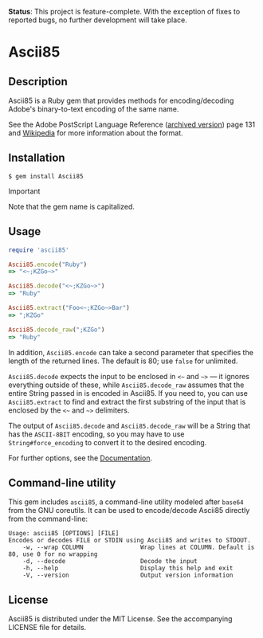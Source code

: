 **Status**: This project is feature-complete. With the exception of fixes to reported bugs, no further development will take place.

# Ascii85

## Description

Ascii85 is a Ruby gem that provides methods for encoding/decoding Adobe's
binary-to-text encoding of the same name.

See the Adobe PostScript Language Reference ([archived version][PLRM]) page 131
and [Wikipedia](https://en.wikipedia.org/wiki/Ascii85) for more information
about the format.

[PLRM]: https://web.archive.org/web/20161222092741/https://www.adobe.com/products/postscript/pdfs/PLRM.pdf


## Installation

`$ gem install Ascii85`

> [!IMPORTANT]
> Note that the gem name is capitalized.


## Usage

```ruby
require 'ascii85'

Ascii85.encode("Ruby")
=> "<~;KZGo~>"

Ascii85.decode("<~;KZGo~>")
=> "Ruby"

Ascii85.extract("Foo<~;KZGo~>Bar")
=> ";KZGo"

Ascii85.decode_raw(";KZGo")
=> "Ruby"
```

In addition, `Ascii85.encode` can take a second parameter that specifies the
length of the returned lines. The default is 80; use `false` for unlimited.

`Ascii85.decode` expects the input to be enclosed in `<~` and `~>` — it
ignores everything outside of these, while `Ascii85.decode_raw` assumes that
the entire String passed in is encoded in Ascii85. If you need to, you can use
`Ascii85.extract` to find and extract the first substring of the input that is
enclosed by the `<~` and `~>` delimiters.

The output of `Ascii85.decode` and `Ascii85.decode_raw` will be a String that
has the `ASCII-8BIT` encoding, so you may have to use `String#force_encoding` to
convert it to the desired encoding.

For further options, see the [Documentation](https://www.rubydoc.info/gems/Ascii85/).


## Command-line utility

This gem includes `ascii85`, a command-line utility modeled after `base64` from
the GNU coreutils. It can be used to encode/decode Ascii85 directly from the
command-line:

```
Usage: ascii85 [OPTIONS] [FILE]
Encodes or decodes FILE or STDIN using Ascii85 and writes to STDOUT.
    -w, --wrap COLUMN                Wrap lines at COLUMN. Default is 80, use 0 for no wrapping
    -d, --decode                     Decode the input
    -h, --help                       Display this help and exit
    -V, --version                    Output version information
```


## License

Ascii85 is distributed under the MIT License. See the accompanying LICENSE file
for details.
